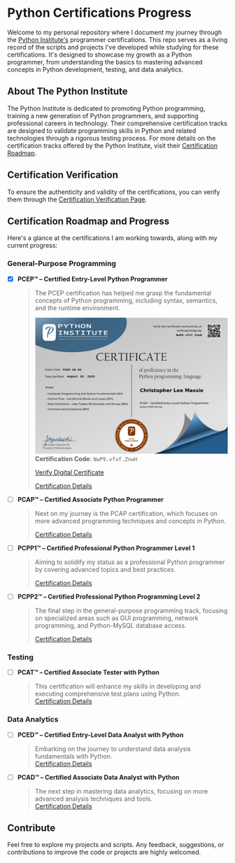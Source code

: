 # Python Certifications Progress

Welcome to my personal repository where I document my journey through the [Python Institute's](https://pythoninstitute.org/) programmer certifications. This repo serves as a living record of the scripts and projects I've developed while studying for these certifications. It's designed to showcase my growth as a Python programmer, from understanding the basics to mastering advanced concepts in Python development, testing, and data analytics.

## About The Python Institute

The Python Institute is dedicated to promoting Python programming, training a new generation of Python programmers, and supporting professional careers in technology. Their comprehensive certification tracks are designed to validate programming skills in Python and related technologies through a rigorous testing process. For more details on the certification tracks offered by the Python Institute, visit their [Certification Roadmap](https://pythoninstitute.org/certification-tracks).

## Certification Verification

To ensure the authenticity and validity of the certifications, you can verify them through the [Certification Verification Page](https://verify.openedg.org).

## Certification Roadmap and Progress

Here's a glance at the certifications I am working towards, along with my current progress:

### General-Purpose Programming

- [x] **PCEP™ – Certified Entry-Level Python Programmer**

  > The PCEP certification has helped me grasp the fundamental concepts of Python programming, including syntax, semantics, and the runtime environment.  
  >
  > ![Certificate](certificates/pcep/christopher_massie_pcep_cert.png)  
  > **Certification Code**: `NwP9.vfxf.ZnwH`
  >
  > [Verify Digital Certificate](https://verify.openedg.org/?id=NwP9.vfxf.ZnwH)
  >
  > [Certification Details](https://pythoninstitute.org/pcep)
  
  

- [ ] **PCAP™ – Certified Associate Python Programmer**  
  
  > Next on my journey is the PCAP certification, which focuses on more advanced programming techniques and concepts in Python.  
  >
  > [Certification Details](https://pythoninstitute.org/pcap)

- [ ] **PCPP1™ – Certified Professional Python Programmer Level 1**  
  
  > Aiming to solidify my status as a professional Python programmer by covering advanced topics and best practices.  
  >
  > [Certification Details](https://pythoninstitute.org/pcpp1)

- [ ] **PCPP2™ – Certified Professional Python Programming Level 2**  
  
  > The final step in the general-purpose programming track, focusing on specialized areas such as GUI programming, network programming, and Python-MySQL database access.  
  >
  > [Certification Details](https://pythoninstitute.org/pcpp2)

### Testing

- [ ] **PCAT™ – Certified Associate Tester with Python**  
  
  > This certification will enhance my skills in developing and executing comprehensive test plans using Python.  
  > [Certification Details](https://pythoninstitute.org/pcat)

### Data Analytics

- [ ] **PCED™ – Certified Entry-Level Data Analyst with Python**  
  
  > Embarking on the journey to understand data analysis fundamentals with Python.  
  > [Certification Details](https://pythoninstitute.org/pced)

- [ ] **PCAD™ – Certified Associate Data Analyst with Python**  
  
  > The next step in mastering data analytics, focusing on more advanced analysis techniques and tools.  
  > [Certification Details](https://pythoninstitute.org/pcad)

## Contribute

Feel free to explore my projects and scripts. Any feedback, suggestions, or contributions to improve the code or projects are highly welcomed.

